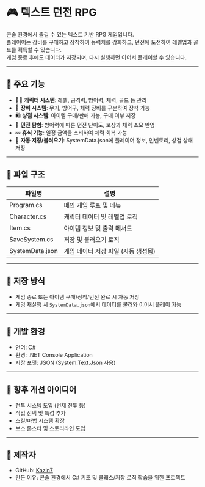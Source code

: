 # 🎮 텍스트 던전 RPG

콘솔 환경에서 즐길 수 있는 텍스트 기반 RPG 게임입니다.  
플레이어는 장비를 구매하고 장착하여 능력치를 강화하고, 던전에 도전하여 레벨업과 골드를 획득할 수 있습니다.  
게임 종료 후에도 데이터가 저장되며, 다시 실행하면 이어서 플레이할 수 있습니다.

---

## 📌 주요 기능

- 🧙‍♂️ **캐릭터 시스템**: 레벨, 공격력, 방어력, 체력, 골드 등 관리
- 🧰 **장비 시스템**: 무기, 방어구, 체력 장비를 구분하여 장착 가능
- 🛍️ **상점 시스템**: 아이템 구매/판매 가능, 구매 여부 저장
- 🧭 **던전 탐험**: 방어력에 따른 던전 난이도, 보상과 체력 소모 반영
- 💤 **휴식 기능**: 일정 금액을 소비하여 체력 회복 가능
- 💾 **자동 저장/불러오기**: SystemData.json에 플레이어 정보, 인벤토리, 상점 상태 저장

---

## 📁 파일 구조

| 파일명             | 설명                    |
| --------------- | --------------------- |
| Program.cs      | 메인 게임 루프 및 메뉴         |
| Character.cs    | 캐릭터 데이터 및 레벨업 로직      |
| Item.cs         | 아이템 정보 및 출력 메서드       |
| SaveSystem.cs   | 저장 및 불러오기 로직          |
| SystemData.json | 게임 데이터 저장 파일 (자동 생성됨) |


---

## 💾 저장 방식

- 게임 종료 또는 아이템 구매/장착/던전 완료 시 자동 저장
- 게임 재실행 시 `SystemData.json`에서 데이터를 불러와 이어서 플레이 가능

---

## 🔧 개발 환경

- 언어: C#  
- 환경: .NET Console Application  
- 저장 포맷: JSON (System.Text.Json 사용)

---

## 📍 향후 개선 아이디어

- 전투 시스템 도입 (턴제 전투 등)
- 직업 선택 및 특성 추가
- 스킬/마법 시스템 확장
- 보스 몬스터 및 스토리라인 도입

---

## 🙌 제작자

- GitHub: [Kazin7](https://github.com/Kazin7)
- 만든 이유: 콘솔 환경에서 C# 기초 및 클래스/저장 로직 학습을 위한 프로젝트

